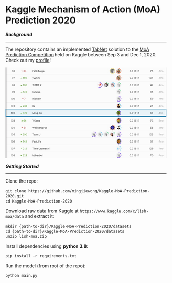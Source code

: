 # Kaggle Mechanism of Action (MoA) Prediction 2020
**_Background_**
***
The repository contains an implemented [TabNet](https://github.com/dreamquark-ai/tabnet) solution to the [MoA Prediction Competition](https://www.kaggle.com/c/lish-moa) held on Kaggle between Sep 3 and Dec 1, 2020. Check out my [profile](https://www.kaggle.com/mwong007)!

![image](https://github.com/mingjiewong/Kaggle-MoA-Prediction-2020/blob/master/Figure1.png)

**_Getting Started_**
***
Clone the repo:
```
git clone https://github.com/mingjiewong/Kaggle-MoA-Prediction-2020.git
cd Kaggle-MoA-Prediction-2020
```

Download raw data from Kaggle at ```https://www.kaggle.com/c/lish-moa/data``` and extract it:
```
mkdir {path-to-dir}/Kaggle-MoA-Prediction-2020/datasets
cd {path-to-dir}/Kaggle-MoA-Prediction-2020/datasets
unzip lish-moa.zip
```

Install dependencies using **python 3.8**:
```
pip install -r requirements.txt
```

Run the model (from root of the repo):
```
python main.py
```
